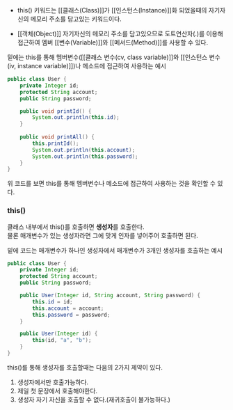 
- this() 키워드는 [[클래스(Class)]]가 [[인스턴스(Instance)]]화 되었을때의 자기자신의 메모리 주소를 담고있는 키워드이다.

- [[객체(Object)]] 자기자신의 메모리 주소를 담고있으므로 도트연산자(.)를 이용해 접근하여 멤버 [[변수(Variable)]]와 [[메서드(Method)]]를 사용할 수 있다.


밑에는 this를 통해 멤버변수([[클래스 변수(cv, class variable)]]와 [[인스턴스 변수(iv, instance variable)]])나 메소드에 접근하여 사용하는 예시
```java
public class User {
    private Integer id;
    protected String account;
    public String password;

    public void printId() {
        System.out.println(this.id);
    }
    
    public void printAll() {
        this.printId();
        System.out.println(this.account);
        System.out.println(this.password);
    }
}
```

위 코드를 보면 this를 통해 멤버변수나 메소드에 접근하여 사용하는 것을 확인할 수 있다.

### this()

클래스 내부에서 this()를 호출하면 **생성자**를 호출한다.  
물론 매개변수가 있는 생성자라면 그에 맞게 인자를 넣어주어 호출하면 된다.

밑에 코드는 매개변수가 하나인 생성자에서 매개변수가 3개인 생성자를 호출하는 예시

```java
public class User {
    private Integer id;
    protected String account;
    public String password;

    public User(Integer id, String account, String password) {
        this.id = id;
        this.account = account;
        this.password = password;
    }

    public User(Integer id) {
        this(id, "a", "b");
    }
}
```


this()를 통해 생성자를 호출할때는 다음의 2가지 제약이 있다.  
1. 생성자에서만 호출가능하다.  
2. 제일 첫 문장에서 호출해야한다.  
3. 생성자 자기 자신을 호출할 수 없다.(재귀호출이 불가능하다.)

